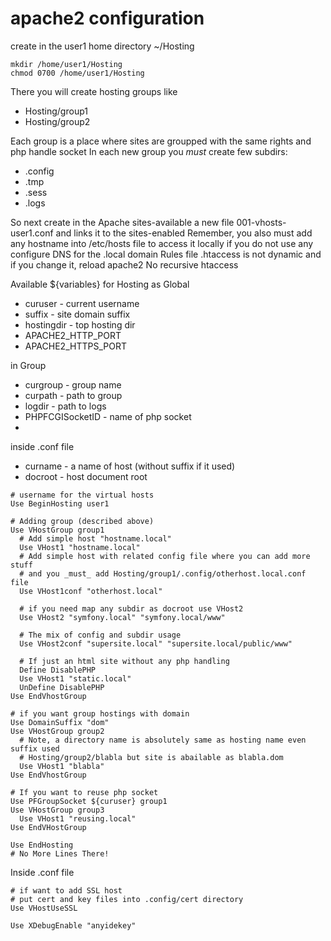 # apache2 configuration

create in the user1 home directory ~/Hosting
```
mkdir /home/user1/Hosting
chmod 0700 /home/user1/Hosting
```
There you will create hosting groups like 
* Hosting/group1
* Hosting/group2

Each group is a place where sites are groupped with the same rights and php handle socket
In each new group you _must_ create few subdirs:
* .config
* .tmp
* .sess
* .logs

So next create in the Apache sites-available a new file 001-vhosts-user1.conf and links it to the sites-enabled
Remember, you also must add any hostname into /etc/hosts file to access it locally if you do not use any configure DNS for the .local domain
Rules file .htaccess is not dynamic and if you change it, reload apache2
No recursive htaccess

Available ${variables} for Hosting
as Global
* curuser - current username
* suffix  - site domain suffix
* hostingdir  - top hosting dir
* APACHE2_HTTP_PORT
* APACHE2_HTTPS_PORT


in Group
* curgroup    - group name
* curpath     - path to group
* logdir      - path to logs
* PHPFCGISocketID - name of php socket
* 

inside .conf file
* curname    - a name of host (without suffix if it used)
* docroot    - host document root

```
# username for the virtual hosts
Use BeginHosting user1

# Adding group (described above)
Use VHostGroup group1
  # Add simple host "hostname.local"
  Use VHost1 "hostname.local"
  # Add simple host with related config file where you can add more stuff
  # and you _must_ add Hosting/group1/.config/otherhost.local.conf file
  Use VHost1conf "otherhost.local"
  
  # if you need map any subdir as docroot use VHost2
  Use VHost2 "symfony.local" "symfony.local/www"
  
  # The mix of config and subdir usage
  Use VHost2conf "supersite.local" "supersite.local/public/www"
  
  # If just an html site without any php handling
  Define DisablePHP
  Use VHost1 "static.local"
  UnDefine DisablePHP
Use EndVhostGroup

# if you want group hostings with domain
Use DomainSuffix "dom"
Use VHostGroup group2
  # Note, a directory name is absolutely same as hosting name even suffix used
  # Hosting/group2/blabla but site is abailable as blabla.dom
  Use VHost1 "blabla"
Use EndVhostGroup

# If you want to reuse php socket
Use PFGroupSocket ${curuser} group1
Use VHostGroup group3
  Use VHost1 "reusing.local"
Use EndVHostGroup

Use EndHosting
# No More Lines There!
```

Inside .conf file
```
# if want to add SSL host
# put cert and key files into .config/cert directory
Use VHostUseSSL

Use XDebugEnable "anyidekey"
```
